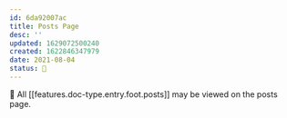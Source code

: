 ```yaml
---
id: 6da92007ac
title: Posts Page
desc: ''
updated: 1629072500240
created: 1622846347979
date: 2021-08-04
status: 🌱
---
```


🧺 All [[features.doc-type.entry.foot.posts]] may be viewed on the posts page.
